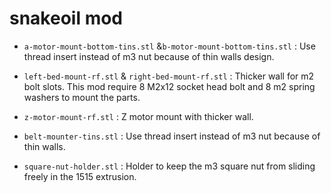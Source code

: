# snakeoil mod

- <code>a-motor-mount-bottom-tins.stl</code> &<code>b-motor-mount-bottom-tins.stl</code> : Use thread insert instead of m3 nut because of thin walls design.  

- <code>left-bed-mount-rf.stl</code> & <code>right-bed-mount-rf.stl</code> : Thicker wall for m2 bolt slots. This mod require 8 M2x12 socket head bolt and 8 m2 spring washers to mount the parts.   

- <code>z-motor-mount-rf.stl</code> : Z motor mount with thicker wall.  

- <code>belt-mounter-tins.stl</code> : Use thread insert instead of m3 nut because of thin walls.  

- <code>square-nut-holder.stl</code> : Holder to keep the m3 square nut from sliding freely in the 1515 extrusion.  
